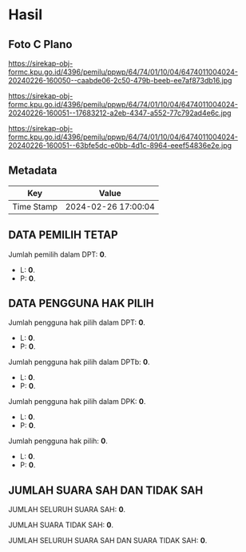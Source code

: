 # Hasil

## Foto C Plano

https://sirekap-obj-formc.kpu.go.id/4396/pemilu/ppwp/64/74/01/10/04/6474011004024-20240226-160050--caabde06-2c50-479b-beeb-ee7af873db16.jpg

https://sirekap-obj-formc.kpu.go.id/4396/pemilu/ppwp/64/74/01/10/04/6474011004024-20240226-160051--17683212-a2eb-4347-a552-77c792ad4e6c.jpg

https://sirekap-obj-formc.kpu.go.id/4396/pemilu/ppwp/64/74/01/10/04/6474011004024-20240226-160051--63bfe5dc-e0bb-4d1c-8964-eeef54836e2e.jpg


## Metadata

| Key        | Value               |
| ---------- | ------------------- |
| Time Stamp | 2024-02-26 17:00:04 |


## DATA PEMILIH TETAP

Jumlah pemilih dalam DPT: **0**.
 * L: **0**.
 * P: **0**.

## DATA PENGGUNA HAK PILIH

Jumlah pengguna hak pilih dalam DPT: **0**.
 * L: **0**.
 * P: **0**.

Jumlah pengguna hak pilih dalam DPTb: **0**.
 * L: **0**.
 * P: **0**.

Jumlah pengguna hak pilih dalam DPK: **0**.
 * L: **0**.
 * P: **0**.

Jumlah pengguna hak pilih: **0**.
 * L: **0**.
 * P: **0**.

## JUMLAH SUARA SAH DAN TIDAK SAH

JUMLAH SELURUH SUARA SAH: **0**.

JUMLAH SUARA TIDAK SAH: **0**.

JUMLAH SELURUH SUARA SAH DAN SUARA TIDAK SAH: **0**.


